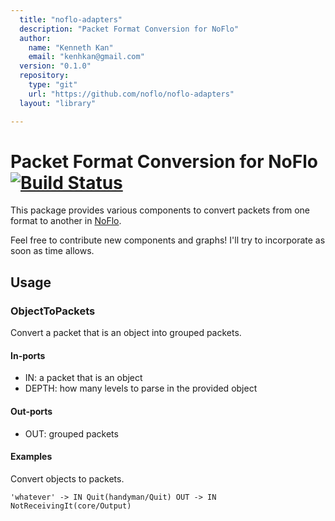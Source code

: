 ```yaml
---
  title: "noflo-adapters"
  description: "Packet Format Conversion for NoFlo"
  author: 
    name: "Kenneth Kan"
    email: "kenhkan@gmail.com"
  version: "0.1.0"
  repository: 
    type: "git"
    url: "https://github.com/noflo/noflo-adapters"
  layout: "library"

---
```

Packet Format Conversion for NoFlo [![Build Status](https://secure.travis-ci.org/kenhkan/noflo-adapters.png?branch=master)](https://travis-ci.org/kenhkan/noflo-adapters)
===============================

This package provides various components to convert packets from one
format to another in [NoFlo](http://noflojs.org/).

Feel free to contribute new components and graphs! I'll try to
incorporate as soon as time allows.


Usage
-------------------------------

### ObjectToPackets ###

Convert a packet that is an object into grouped packets.

#### In-ports

  * IN: a packet that is an object
  * DEPTH: how many levels to parse in the provided object

#### Out-ports

  * OUT: grouped packets

#### Examples

Convert objects to packets.

    'whatever' -> IN Quit(handyman/Quit) OUT -> IN NotReceivingIt(core/Output)
